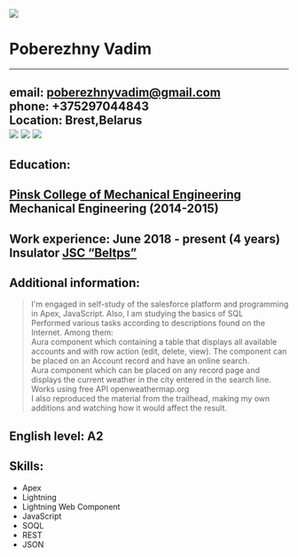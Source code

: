 ![](https://lh3.googleusercontent.com/mMu3hxPgppdtSw0P3bC4yvRZfdyqQs9o0GRCqdqTz0zARoLP_pxIdA2TndJvTu56DavHEfbU1_f_3RuBjyW21MF2qhM5-TEB8u9PayV4Tq2AbKMxPrOaKQCxjMbkWYDlKIE6t7ET-S6Rp-o7six5nYNMs_5AGu1PHYsZ4sgJJ7DjEEkk7JZMX0hdK4CUhIHW_9bFMWH7H6sWGgOa0fzOjMVYbgV-cav4QhCtP15BnsH-y-sU-0NCjazcJ-jYza4Un68xJ9ho2mALNZWi0VrNh4vtUxcjshUCEd6Ku-9I6UXIxZFzFaSdDZLI79uphsXUMtuYqrKxAC6L04k8qjApI5i_zbFicfzgrhLvJ-U36pUKbCeJgatijUe-qIhiAVY7WfQTkxSvKrIdOO5eYfZm4Xz3O9ObV3epql0RXa9-WrBlwkdPtMKFPQTdGi8GsTgXwquPFG6zoh7Blf3EvrcEoi4vYCVivsyGa9NHPgDtZwUYMT9u0SkAOhAfzAYvVy2NtuTxZZqMVk3Kc657Bgrd7SSZ_IO_PNxn8A4CaUvFXlkj1joWPaYKLkTyHMCBJj6j9pjxCFaS4ghW0WGJdZVPgBbCVWWCvIQnEcxo4FVNsyHKJDh-Zd4rkoOvboXa4eLkchT3zevsGNDfpycUkpr98JXIEWzSo0Vcwv6u3Q0Yvtku3pXTJZwjDe-_1Ai0iGfiRRNsJOgehNuyXHZIsYsCjw1FtY72CK2YeOHWQXezrBDPd7YVzq_E9FeZ5TYKtI_MQoFmWrKHGm9wwt3P0ynP4nv0z0lVucyoC6xA_h8gVs7nTqrQs8ft0FrDIgQh95nK-wHTaE5jTp5Y0vnfEerwCxYdW6K5dcADMrKWCJJ1OqYV31HyE3tHBsIyJVnjOUuMO4vlpgJx9BLBB9RgFI25Wvq6MLaa6SFJwPlQ_AHZBiA=s328-no?authuser=0)
# Poberezhny Vadim
***
**email:** poberezhnyvadim@gmail.com </br>
**phone:** +375297044843</br>
**Location:** Brest,Belarus</br>
[![](https://user-images.githubusercontent.com/107987405/199612688-531091ad-9084-4454-be32-804015aa88a7.png)](
tps://www.linkedin.com/in/vadim-poberezhny-237588240/)
[![](https://user-images.githubusercontent.com/107987405/199615433-11d5c6f6-421d-4d34-9788-a04f8e9e2fd1.png)](https://github.com/zzzBARAKUDAzzz)
[![](https://user-images.githubusercontent.com/107987405/199616388-8f485a6e-4662-4f3d-a9f8-fe672e032ac0.png)](https://trailblazer.me/id?lang=en_US)
---    

## **Education:** </br>
[Pinsk College of Mechanical Engineering](https://pk.brest.by/)</br>
Mechanical Engineering (2014-2015)</br>
---
**Work experience:**
June 2018 - present (4 years)</br>
Insulator
[JSC “Beltps”](https://beltps.com/ru/)</br>
---
## Additional information:
>I'm engaged in self-study of the salesforce platform and programming in Apex, JavaScript. Also, I am studying the basics of SQL</br>
Performed various tasks according to descriptions found on the Internet. Among them:</br>
>Aura component which containing a table that displays all available accounts and with row action (edit, delete, view). The component can be placed on an Account record and have an online search.</br>
>Aura component which can be placed on any record page and displays the current weather in the city entered in the search line. Works using free API openweathermap.org</br>
>I also reproduced the material from the trailhead, making my own additions and watching how it would affect the result.</br>
## English level: A2 
## Skills:
+ Apex
+ Lightning
+ Lightning Web Component
+ JavaScript
+ SOQL
+ REST
+ JSON



 





